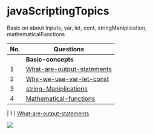 # javaScriptingTopics
Basic on about Inputs, var, let, cont, stringManiplication, mathematicalFunctions 


| No.| Questions                                                                                                                                                                   |
| ---| ----------------------------------------------------------------------------------------------------------------------------------------------------------------------------------------------------------------------------------------------------------------------|
|    | **Basic-concepts**                                                                                                                                                          |                                                                                                                                                                    
| 1  | [What-are-output-statements](#)                                                                                                                                             |
| 2  | [Why-we-use-var-let-const](#)                                                                                                                                               |
| 3  | [string-Maniplications](#)                                                                                                                                                  |
| 4  | [Mathematical-functions](#)                                                                                                                                                |


| 1  | [What-are-output-statements](#) 

![](./whatareoutoutstatements/image1.png)






                                                                                                                                                                                  
                                                                                                                                                                                  
  

